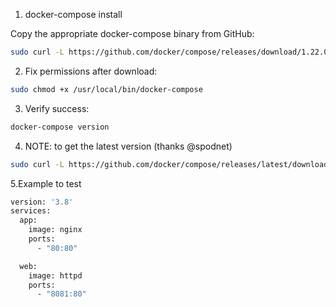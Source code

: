 1. docker-compose install

Copy the appropriate docker-compose binary from GitHub:


```sh
sudo curl -L https://github.com/docker/compose/releases/download/1.22.0/docker-compose-$(uname -s)-$(uname -m) -o /usr/local/bin/docker-compose
```

2. Fix permissions after download:
```sh
sudo chmod +x /usr/local/bin/docker-compose
```
    
3. Verify success:

```sh
docker-compose version
```
4. NOTE: to get the latest version (thanks @spodnet)

```sh
sudo curl -L https://github.com/docker/compose/releases/latest/download/docker-compose-$(uname -s)-$(uname -m) -o /usr/local/bin/docker-compose
```
5.Example to test
```sh
version: '3.8'
services:
  app: 
    image: nginx
    ports:
      - "80:80"

  web: 
    image: httpd
    ports:
      - "8081:80"
```

